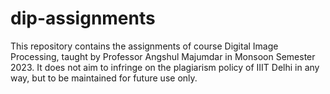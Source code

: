 # dip-assignments

This repository contains the assignments of course Digital Image Processing, taught by Professor Angshul Majumdar in Monsoon Semester 2023. It does not aim to infringe on the plagiarism policy of IIIT Delhi in any way, but to be maintained for future use only.
